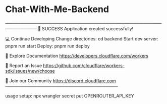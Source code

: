 # Chat-With-Me-Backend
────────────────────────────────────────────────────────────
🎉  SUCCESS  Application created successfully!

💻 Continue Developing
Change directories: cd backend
Start dev server: pnpm run start
Deploy: pnpm run deploy

📖 Explore Documentation
https://developers.cloudflare.com/workers

🐛 Report an Issue
https://github.com/cloudflare/workers-sdk/issues/new/choose

💬 Join our Community
https://discord.cloudflare.com
────────────────────────────────────

usage setup:
npx wrangler secret put OPENROUTER_API_KEY
